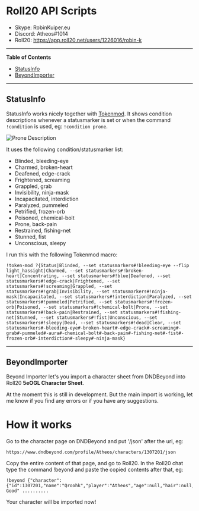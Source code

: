 # Roll20 API Scripts

* Skype: RobinKuiper.eu
* Discord: Atheos#1014
* Roll20: https://app.roll20.net/users/1226016/robin-k

---

**Table of Contents**
* [StatusInfo](#statusinfo)
* [BeyondImporter](#beyondimporter)

---

## StatusInfo

StatusInfo works nicely together with [Tokenmod](https://app.roll20.net/forum/post/4225825/script-update-tokenmod-an-interface-to-adjusting-properties-of-a-token-from-a-macro-or-the-chat-area/?pageforid=4225825#post-4225825).
It shows condition descriptions whenever a statusmarker is set or when the command `!condition` is used, eg: `!condition prone`.

![Prone Description](https://i.imgur.com/NhASVq0.png "Prone Description")

It uses the following condition/statusmarker list:

* Blinded, bleeding-eye
* Charmed, broken-heart
* Deafened, edge-crack
* Frightened, screaming
* Grappled, grab
* Invisibility, ninja-mask
* Incapacitated, interdiction
* Paralyzed, pummeled
* Petrified, frozen-orb
* Poisoned, chemical-bolt
* Prone, back-pain
* Restrained, fishing-net
* Stunned, fist
* Unconscious, sleepy

I run this with the following Tokenmod macro:

```
!token-mod ?{Status|Blinded, --set statusmarkers#!bleeding-eye --flip light_hassight|Charmed, --set statusmarkers#!broken-heart|Concentrating, --set statusmarkers#!blue|Deafened, --set statusmarkers#!edge-crack|Frightened, --set statusmarkers#!screaming|Grappled, --set statusmarkers#!grab|Invisibility, --set statusmarkers#!ninja-mask|Incapacitated, --set statusmarkers#!interdiction|Paralyzed, --set statusmarkers#!pummeled|Petrified, --set statusmarkers#!frozen-orb|Poisoned, --set statusmarkers#!chemical-bolt|Prone, --set statusmarkers#!back-pain|Restrained, --set statusmarkers#!fishing-net|Stunned, --set statusmarkers#!fist|Unconscious, --set statusmarkers#!sleepy|Dead, --set statusmarkers#!dead|Clear, --set statusmarkers#-bleeding-eye#-broken-heart#-edge-crack#-screaming#-grab#-pummeled#-aura#-chemical-bolt#-back-pain#-fishing-net#-fist#-frozen-orb#-interdiction#-sleepy#-ninja-mask}
```

---

## BeyondImporter

Beyond Importer let's you import a character sheet from DNDBeyond into Roll20 **5eOGL Character Sheet**.

At the moment this is still in development. But the main import is working, let me know if you find any errors or if you have any suggestions.

# How it works
Go to the character page on DNDBeyond and put '/json' after the url, eg:

```
https://www.dndbeyond.com/profile/Atheos/characters/1307201/json
```

Copy the entire content of that page, and go to Roll20.
In the Roll20 chat type the command !beyond and paste the copied contents after that, eg:

```
!beyond {"character":{"id":1307201,"name":"Qroohk","player":"Atheos","age":null,"hair":null,"eyes":null,"skin":null,"height":null,"weight":null,"size":"Medium","alignment":"Lawful Good" ..........
```

Your character will be imported now!